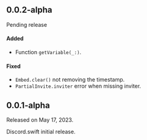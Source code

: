 ## 0.0.2-alpha
Pending release

#### Added
- Function `getVariable(_:)`.

#### Fixed
- `Embed.clear()` not removing the timestamp.
- `PartialInvite.inviter` error when missing inviter.

## 0.0.1-alpha
Released on May 17, 2023.

Discord.swift initial release.

